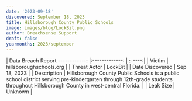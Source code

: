 ```yaml
---
date: '2023-09-18'
discovered: September 18, 2023
title: Hillsborough County Public Schools
image: images/blog/LockBit.png
author: Breachsense Support
draft: false
yearmonths: 2023/september
---
```



| Data Breach Report
------------:     |:-------------:    | :-----:|
| Victim      | hillsboroughschools.org      | 
| Threat Actor      | LockBit      | 
| Date Discovered      | Sep 18, 2023      | 
| Description      | Hillsborough County Public Schools is a public school district serving pre-kindergarten through 12th-grade students throughout Hillsborough County in west-central Florida.      | 
| Leak Size      | Unknown      | 

